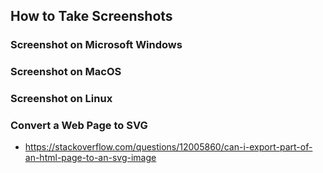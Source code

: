 ## How to Take Screenshots

### Screenshot on Microsoft Windows

### Screenshot on MacOS

### Screenshot on Linux

### Convert a Web Page to SVG

* https://stackoverflow.com/questions/12005860/can-i-export-part-of-an-html-page-to-an-svg-image
